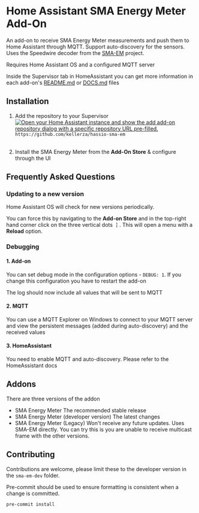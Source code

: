 # Home Assistant SMA Energy Meter Add-On

An add-on to receive SMA Energy Meter measurements and push them to Home Assistant through MQTT. Support auto-discovery for the sensors.
Uses the Speedwire decoder from the [SMA-EM](https://github.com/datenschuft/SMA-EM) project.

Requires Home Assistant OS and a configured MQTT server

Inside the Supervisor tab in HomeAssistant you can get more information in each add-on's [README.md](sma-em/README.md) or [DOCS.md](sma-em/DOCS.md) files

## Installation

1. Add the repository to your Supervisor
   <br>[![Open your Home Assistant instance and show the add add-on repository dialog with a specific repository URL pre-filled.](https://my.home-assistant.io/badges/supervisor_add_addon_repository.svg)](https://my.home-assistant.io/redirect/supervisor_add_addon_repository/?repository_url=https%3A%2F%2Fgithub.com%2Fkellerza%2Fhassio-sma-em)
   `https://github.com/kellerza/hassio-sma-em` <br><br>

2. Install the SMA Energy Meter from the **Add-On Store** & configure through the UI

## Frequently Asked Questions

### Updating to a new version

Home Assistant OS will check for new versions periodically.

You can force this by navigating to the **Add-on Store** and in the top-right hand
corner click on the three vertical dots **&vellip;**. This will open a menu with a **Reload** option.

### Debugging

#### 1. Add-on

You can set debug mode in the configuration options - `DEBUG: 1`. If you change this configuration you have to restart the add-on

The log should now include all values that will be sent to MQTT

#### 2. MQTT

You can use a MQTT Explorer on Windows to connect to your MQTT server and view the persistent messages (added during auto-discovery) and the received values

#### 3. HomeAssistant

You need to enable MQTT and auto-discovery. Please refer to the HomeAssistant docs

## Addons

There are three versions of the addon

* SMA Energy Meter
    The recommended stable release
* SMA Energy Meter (developer version)
    The latest changes
* SMA Energy Meter (Legacy)
    Won't receive any future updates. Uses SMA-EM directly. You can try this is you are unable to receive multicast frame with the other versions.

## Contributing

Contributions are welcome, please limit these to the developer version in the `sma-em-dev` folder.

Pre-commit should be used to ensure formatting is consistent when a change is committed.

```bash
pre-commit install
```
